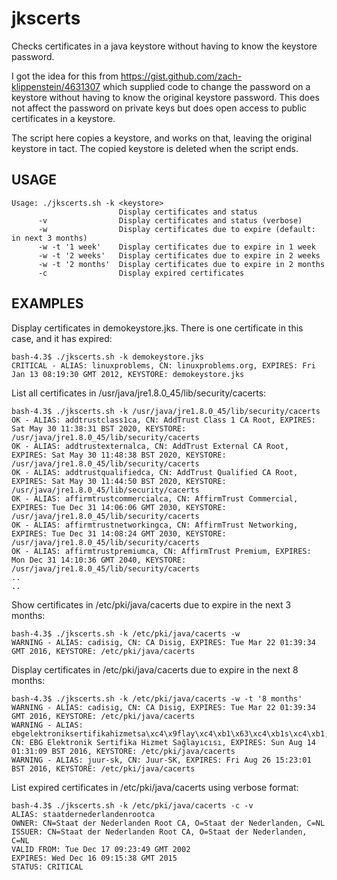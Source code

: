 # jkscerts
Checks certificates in a java keystore without having to know the keystore password.

I got the idea for this from https://gist.github.com/zach-klippenstein/4631307 which supplied code to change the password on a keystore without having to know the original keystore password.
This does not affect the password on private keys but does open access to public certificates in a keystore.

The script here copies a keystore, and works on that, leaving the original keystore in tact. The copied keystore is deleted when the script ends.

## USAGE

```
Usage: ./jkscerts.sh -k <keystore>
                        Display certificates and status
      -v                Display certificates and status (verbose)
      -w                Display certificates due to expire (default: in next 3 months)
      -w -t '1 week'    Display certificates due to expire in 1 week
      -w -t '2 weeks'   Display certificates due to expire in 2 weeks
      -w -t '2 months'  Display certificates due to expire in 2 months
      -c                Display expired certificates
```

## EXAMPLES

Display certificates in demokeystore.jks. There is one certificate in this case, and it has expired:
```
bash-4.3$ ./jkscerts.sh -k demokeystore.jks 
CRITICAL - ALIAS: linuxproblems, CN: linuxproblems.org, EXPIRES: Fri Jan 13 08:19:30 GMT 2012, KEYSTORE: demokeystore.jks
```

List all certificates in /usr/java/jre1.8.0_45/lib/security/cacerts:
```
bash-4.3$ ./jkscerts.sh -k /usr/java/jre1.8.0_45/lib/security/cacerts
OK - ALIAS: addtrustclass1ca, CN: AddTrust Class 1 CA Root, EXPIRES: Sat May 30 11:38:31 BST 2020, KEYSTORE: /usr/java/jre1.8.0_45/lib/security/cacerts
OK - ALIAS: addtrustexternalca, CN: AddTrust External CA Root, EXPIRES: Sat May 30 11:48:38 BST 2020, KEYSTORE: /usr/java/jre1.8.0_45/lib/security/cacerts
OK - ALIAS: addtrustqualifiedca, CN: AddTrust Qualified CA Root, EXPIRES: Sat May 30 11:44:50 BST 2020, KEYSTORE: /usr/java/jre1.8.0_45/lib/security/cacerts
OK - ALIAS: affirmtrustcommercialca, CN: AffirmTrust Commercial, EXPIRES: Tue Dec 31 14:06:06 GMT 2030, KEYSTORE: /usr/java/jre1.8.0_45/lib/security/cacerts
OK - ALIAS: affirmtrustnetworkingca, CN: AffirmTrust Networking, EXPIRES: Tue Dec 31 14:08:24 GMT 2030, KEYSTORE: /usr/java/jre1.8.0_45/lib/security/cacerts
OK - ALIAS: affirmtrustpremiumca, CN: AffirmTrust Premium, EXPIRES: Mon Dec 31 14:10:36 GMT 2040, KEYSTORE: /usr/java/jre1.8.0_45/lib/security/cacerts
..
..
```

Show certificates in /etc/pki/java/cacerts due to expire in the next 3 months:
```
bash-4.3$ ./jkscerts.sh -k /etc/pki/java/cacerts -w
WARNING - ALIAS: cadisig, CN: CA Disig, EXPIRES: Tue Mar 22 01:39:34 GMT 2016, KEYSTORE: /etc/pki/java/cacerts
```

Display certificates in /etc/pki/java/cacerts due to expire in the next 8 months:
```
bash-4.3$ ./jkscerts.sh -k /etc/pki/java/cacerts -w -t '8 months'
WARNING - ALIAS: cadisig, CN: CA Disig, EXPIRES: Tue Mar 22 01:39:34 GMT 2016, KEYSTORE: /etc/pki/java/cacerts
WARNING - ALIAS: ebgelektroniksertifikahizmetsa\xc4\x9flay\xc4\xb1\x63\xc4\xb1s\xc4\xb1, CN: EBG Elektronik Sertifika Hizmet Sağlayıcısı, EXPIRES: Sun Aug 14 01:31:09 BST 2016, KEYSTORE: /etc/pki/java/cacerts
WARNING - ALIAS: juur-sk, CN: Juur-SK, EXPIRES: Fri Aug 26 15:23:01 BST 2016, KEYSTORE: /etc/pki/java/cacerts
```

List expired certificates in /etc/pki/java/cacerts using verbose format:
```
bash-4.3$ ./jkscerts.sh -k /etc/pki/java/cacerts -c -v
ALIAS: staatdernederlandenrootca
OWNER: CN=Staat der Nederlanden Root CA, O=Staat der Nederlanden, C=NL
ISSUER: CN=Staat der Nederlanden Root CA, O=Staat der Nederlanden, C=NL
VALID FROM: Tue Dec 17 09:23:49 GMT 2002 
EXPIRES: Wed Dec 16 09:15:38 GMT 2015
STATUS: CRITICAL
```
